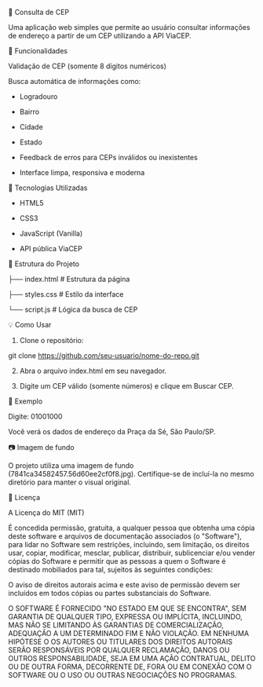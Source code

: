 
📍 Consulta de CEP

Uma aplicação web simples que permite ao usuário consultar informações de endereço a partir de um CEP utilizando a API ViaCEP.


🚀 Funcionalidades

Validação de CEP (somente 8 dígitos numéricos)

Busca automática de informações como:

* Logradouro

* Bairro

* Cidade

* Estado

* Feedback de erros para CEPs inválidos ou inexistentes

* Interface limpa, responsiva e moderna

💠 Tecnologias Utilizadas

* HTML5

* CSS3

* JavaScript (Vanilla)

* API pública ViaCEP

📁 Estrutura do Projeto

├── index.html         # Estrutura da página

├── styles.css         # Estilo da interface

└── script.js          # Lógica da busca de CEP

💡 Como Usar

1. Clone o repositório:

git clone https://github.com/seu-usuario/nome-do-repo.git

2. Abra o arquivo index.html em seu navegador.

3. Digite um CEP válido (somente números) e clique em Buscar CEP.

🔪 Exemplo

Digite: 01001000

Você verá os dados de endereço da Praça da Sé, São Paulo/SP.

📷 Imagem de fundo

O projeto utiliza uma imagem de fundo (7841ca34582457.56d60ee2cf0f8.jpg). Certifique-se de incluí-la no mesmo diretório para manter o visual original.

📄 Licença

A Licença do MIT (MIT)

É concedida permissão, gratuita, a qualquer pessoa que obtenha uma cópia
deste software e arquivos de documentação associados (o "Software"), para lidar
no Software sem restrições, incluindo, sem limitação, os direitos
usar, copiar, modificar, mesclar, publicar, distribuir, sublicenciar e/ou vender
cópias do Software e permitir que as pessoas a quem o Software é destinado
mobiliados para tal, sujeitos às seguintes condições:

O aviso de direitos autorais acima e este aviso de permissão devem ser incluídos em todos
cópias ou partes substanciais do Software.

O SOFTWARE É FORNECIDO "NO ESTADO EM QUE SE ENCONTRA", SEM GARANTIA DE QUALQUER TIPO, EXPRESSA OU
IMPLÍCITA, INCLUINDO, MAS NÃO SE LIMITANDO ÀS GARANTIAS DE COMERCIALIZAÇÃO,
ADEQUAÇÃO A UM DETERMINADO FIM E NÃO VIOLAÇÃO. EM NENHUMA HIPÓTESE O
OS AUTORES OU TITULARES DOS DIREITOS AUTORAIS SERÃO RESPONSÁVEIS POR QUALQUER RECLAMAÇÃO, DANOS OU OUTROS
RESPONSABILIDADE, SEJA EM UMA AÇÃO CONTRATUAL, DELITO OU DE OUTRA FORMA, DECORRENTE DE,
FORA OU EM CONEXÃO COM O SOFTWARE OU O USO OU OUTRAS NEGOCIAÇÕES NO
PROGRAMAS.
